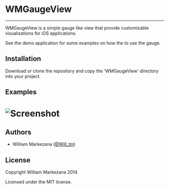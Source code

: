 # WMGaugeView

* * * * * * * * * * *

WMGaugeView is a simple gauge like view that provide customizable visualizations for iOS applications. 

See the demo application for some examples on how the to use the gauge.

## Installation

Download or clone the repository and copy the 'WMGaugeView' directory into your project.

## Examples

# ![Screenshot](https://raw.github.com/Will-tm/WMGaugeView/master/WMGaugeView.png)

## Authors

* William Markezana ([@Will_tm](https://twitter.com/Will_tm))

## License

Copyright William Markezana 2014

Licensed under the MIT license.
